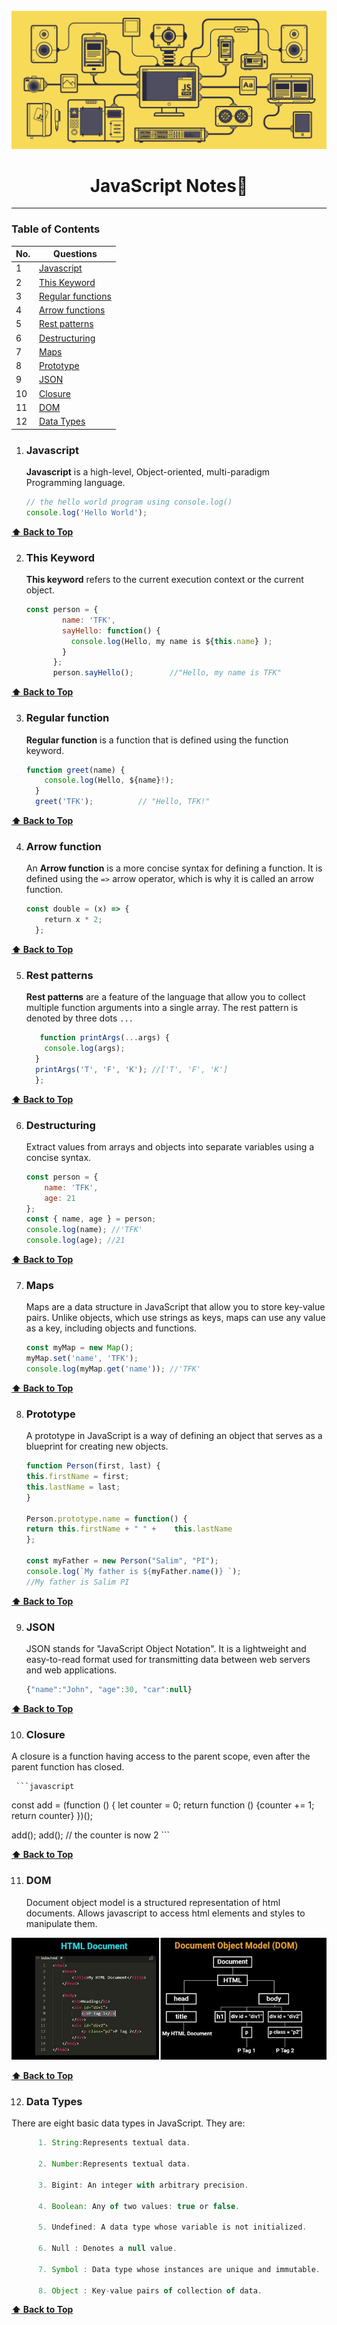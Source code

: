 <br>
<a href=#><img src="/images/ban1.gif"></a>
<h1  align="center"> <strong>  JavaScript Notes📒 </strong> </h1> 

---

### Table of Contents

| No. | Questions                                                                                                                                                         |
| ---- | --------------------------------------------------------------------------------------------------------------------------------------------------------------- |
| 1   | [Javascript ](#Javascript)
| 2   | [This Keyword ](#This-Keyword)
| 3   | [Regular functions ](#Regular-functions)  
| 4   | [Arrow functions ](#Arrow-functions) 
| 5   | [Rest patterns ](#Rest-patterns) 
| 6   | [Destructuring ](#Destructuring)
| 7   | [Maps](#Maps)
| 8   | [Prototype](#Prototype)
| 9   | [JSON](#JSON)
| 10  | [Closure](#Closure)
| 11  | [DOM](#DOM)
| 12  | [Data Types](#Data-Types)


1. ### Javascript

   **Javascript** is a high-level, Object-oriented, multi-paradigm Programming language.
 

    ```javascript
   // the hello world program using console.log()
   console.log('Hello World'); 
    ```
**[⬆ Back to Top](#table-of-contents)**

2. ### This Keyword

   **This keyword** refers to the current execution context or the current object. 

    ```javascript
    const person = {
            name: 'TFK',
            sayHello: function() {
              console.log(Hello, my name is ${this.name} );
            }
          };
          person.sayHello();        //"Hello, my name is TFK" 
    ```
**[⬆ Back to Top](#table-of-contents)**

   
3. ### Regular function

   **Regular function** is a function that is defined using the function keyword. 

     ```javascript
    function greet(name) {
        console.log(Hello, ${name}!);
      }
      greet('TFK');          // "Hello, TFK!"
    ```
   
**[⬆ Back to Top](#table-of-contents)**
   
4. ###  Arrow function

   An **Arrow function** is a more concise syntax for defining a function. It is defined using the `=>` arrow operator, which is why it is called an arrow function. 


     ```javascript
    const double = (x) => {
        return x * 2;
      };
    ```
   
**[⬆ Back to Top](#table-of-contents)**

5. ### Rest patterns

   **Rest patterns** are a feature of the language that allow you to collect multiple function arguments into a single array. The rest pattern is denoted by three dots `...` 
 


     ```javascript
        function printArgs(...args) {
        console.log(args);
      }
      printArgs('T', 'F', 'K'); //['T', 'F', 'K']
      };
    ```
   
**[⬆ Back to Top](#table-of-contents)**

6. ### Destructuring

   Extract values from arrays and objects into separate variables using a concise syntax.
 


     ```javascript
   const person = {
       name: 'TFK',
       age: 21
    };
    const { name, age } = person;
    console.log(name); //'TFK'
    console.log(age); //21  
    ```

**[⬆ Back to Top](#table-of-contents)**

7. ### Maps

   Maps are a data structure in JavaScript that allow you to store key-value pairs. Unlike objects, which use strings as keys, maps can use any value as a key, including objects and functions.
 


     ```javascript
   const myMap = new Map();
   myMap.set('name', 'TFK');
   console.log(myMap.get('name')); //'TFK'
 
    ```

**[⬆ Back to Top](#table-of-contents)**

8. ### Prototype

   A prototype in JavaScript is a way of defining an object that serves as a blueprint for creating new objects.

     ```javascript
   function Person(first, last) {
   this.firstName = first;
   this.lastName = last;
   }

   Person.prototype.name = function() {
   return this.firstName + " " +    this.lastName
   };

   const myFather = new Person("Salim", "PI");
   console.log(`My father is ${myFather.name()} `);
   //My father is Salim PI 
    ```
   
**[⬆ Back to Top](#table-of-contents)**

9. ### JSON

   JSON stands for "JavaScript Object Notation". It is a lightweight and easy-to-read format used for transmitting data between web servers and web applications.


     ```javascript
   {"name":"John", "age":30, "car":null}
    ```
   
**[⬆ Back to Top](#table-of-contents)**

10. ### Closure

   A closure is a function having access to the parent scope, even after the parent function has closed.


     ```javascript
   const add = (function () {
   let counter = 0;
   return function () {counter += 1; return counter}
   })();

   add();
   add();
   // the counter is now 2
    ```
   
**[⬆ Back to Top](#table-of-contents)**

11. ### DOM

     Document object model is a structured representation of html documents.   Allows javascript to access html elements and styles to manipulate them.


<a href=#><img src="/images/DOM.jpg"></a>
    
   
**[⬆ Back to Top](#table-of-contents)**

12. ### Data Types

There are eight basic data types in JavaScript. They are:

   ```javascript
         1. String:Represents textual data.

         2. Number:Represents textual data.

         3. Bigint: An integer with arbitrary precision.

         4. Boolean: Any of two values: true or false.

         5. Undefined: A data type whose variable is not initialized.

         6. Null : Denotes a null value.

         7. Symbol : Data type whose instances are unique and immutable.

         8. Object : Key-value pairs of collection of data.
   ```
   
**[⬆ Back to Top](#table-of-contents)**





